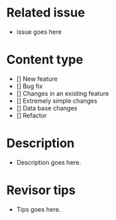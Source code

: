 # Related issue
- issue goes here

# Content type
- [] New feature
- [] Bug fix
- [] Changes in an existing feature
- [] Extremely simple changes
- [] Data base changes
- [] Refactor

# Description
- Description goes here.

# Revisor tips
- Tips goes here.
